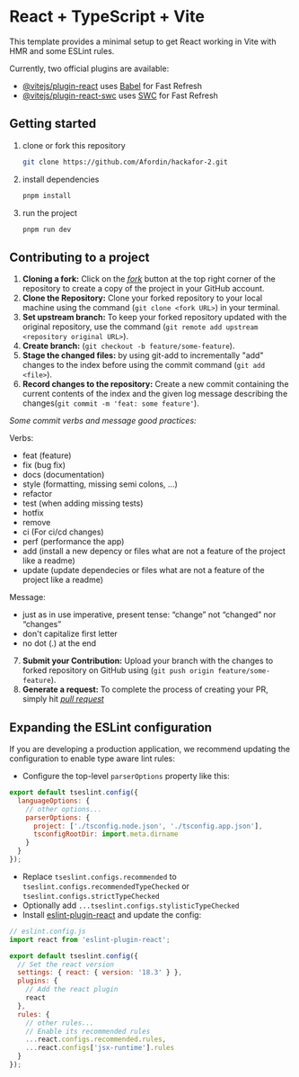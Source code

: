 # React + TypeScript + Vite 

This template provides a minimal setup to get React working in Vite with HMR and some ESLint rules.

Currently, two official plugins are available:

- [@vitejs/plugin-react](https://github.com/vitejs/vite-plugin-react/blob/main/packages/plugin-react/README.md) uses [Babel](https://babeljs.io/) for Fast Refresh
- [@vitejs/plugin-react-swc](https://github.com/vitejs/vite-plugin-react-swc) uses [SWC](https://swc.rs/) for Fast Refresh

## Getting started

1. clone or fork this repository

   ```sh
   git clone https://github.com/Afordin/hackafor-2.git
   ```

2. install dependencies

   ```bash
   pnpm install
   ```

3. run the project
   ```bash
   pnpm run dev
   ```

## Contributing to a project

1. **Cloning a fork:**
   Click on the [_fork_](https://github.com/Afordin/beerdin-front/fork) button at the top right corner of the repository to create a copy of the project in your GitHub account.
2. **Clone the Repository:** Clone your forked repository to your local machine using the command (`git clone <fork URL>`) in your terminal.
3. **Set upstream branch:** To keep your forked repository updated with the original repository, use the command (`git remote add upstream <repository original URL>`).
4. **Create branch:** (`git checkout -b feature/some-feature`).
5. **Stage the changed files:** by using git-add to incrementally "add" changes to the index before using the commit command (`git add <file>`).
6. **Record changes to the repository:** Create a new commit containing the current contents of the index and the given log message describing the changes(`git commit -m 'feat: some feature'`).

_Some commit verbs and message good practices:_

Verbs:

- feat (feature)
- fix (bug fix)
- docs (documentation)
- style (formatting, missing semi colons, …)
- refactor
- test (when adding missing tests)
- hotfix
- remove
- ci (For ci/cd changes)
- perf (performance the app)
- add (install a new depency or files what are not a feature of the project like a readme)
- update (update dependecies or files what are not a feature of the project like a readme)

Message:

- just as in use imperative, present tense: “change” not “changed” nor “changes”
- don't capitalize first letter
- no dot (.) at the end

7. **Submit your Contribution:** Upload your branch with the changes to forked repository on GitHub using (`git push origin feature/some-feature`).
8. **Generate a request:** To complete the process of creating your PR, simply hit [_pull request_](https://github.com/Afordin/beerdin-front/pulls)

## Expanding the ESLint configuration

If you are developing a production application, we recommend updating the configuration to enable type aware lint rules:

- Configure the top-level `parserOptions` property like this:

```js
export default tseslint.config({
  languageOptions: {
    // other options...
    parserOptions: {
      project: ['./tsconfig.node.json', './tsconfig.app.json'],
      tsconfigRootDir: import.meta.dirname
    }
  }
});
```

- Replace `tseslint.configs.recommended` to `tseslint.configs.recommendedTypeChecked` or `tseslint.configs.strictTypeChecked`
- Optionally add `...tseslint.configs.stylisticTypeChecked`
- Install [eslint-plugin-react](https://github.com/jsx-eslint/eslint-plugin-react) and update the config:

```js
// eslint.config.js
import react from 'eslint-plugin-react';

export default tseslint.config({
  // Set the react version
  settings: { react: { version: '18.3' } },
  plugins: {
    // Add the react plugin
    react
  },
  rules: {
    // other rules...
    // Enable its recommended rules
    ...react.configs.recommended.rules,
    ...react.configs['jsx-runtime'].rules
  }
});
```
